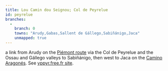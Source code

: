 ```yaml
---
title: Lou Camin dou Seignou; Col de Peyrelue
id: peyrelue
branches:
  -
    branch: 0
    towns: "Arudy,Gabas,Sallent de Gállego,Sabiñánigo,Jaca"
    unmapped: true
---
```


a link from Arudy on the [Piémont route][0] via the Col de Peyrelue and the Ossau and Gállego valleys to Sabiñánigo, then west to Jaca on the [Camino Aragonés][1]. See [vppyr.free.fr site][2].

[0]: piemont.html
[1]: aragones.html
[2]: http://vppyr.free.fr/vpp-index-transversales.php3